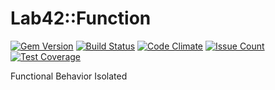 
# Lab42::Function

[![Gem Version](https://badge.fury.io/rb/lab42_function.svg)](http://badge.fury.io/rb/lab42_function)
[![Build Status](https://travis-ci.org/RobertDober/lab42_function.svg?branch=master)](https://travis-ci.org/RobertDober/lab42_function)
[![Code Climate](https://codeclimate.com/github/RobertDober/lab42_function/badges/gpa.svg)](https://codeclimate.com/github/RobertDober/lab42_function)
[![Issue Count](https://codeclimate.com/github/RobertDober/lab42_function/badges/issue_count.svg)](https://codeclimate.com/github/RobertDober/lab42_function)
[![Test Coverage](https://codeclimate.com/github/RobertDober/lab42_function/badges/coverage.svg)](https://codeclimate.com/github/RobertDober/lab42_function)

Functional Behavior Isolated
